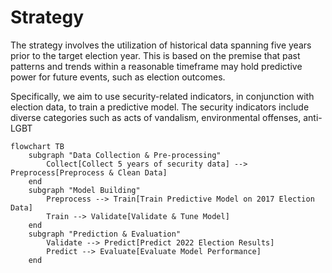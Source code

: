 # Strategy

The strategy involves the utilization of historical data spanning five years prior to the target election year. This is based on the premise that past patterns and trends within a reasonable timeframe may hold predictive power for future events, such as election outcomes.

Specifically, we aim to use security-related indicators, in conjunction with election data, to train a predictive model. The security indicators include diverse categories such as acts of vandalism, environmental offenses, anti-LGBT



```mermaid
flowchart TB
    subgraph "Data Collection & Pre-processing"
        Collect[Collect 5 years of security data] --> Preprocess[Preprocess & Clean Data]
    end
    subgraph "Model Building"
        Preprocess --> Train[Train Predictive Model on 2017 Election Data]
        Train --> Validate[Validate & Tune Model]
    end
    subgraph "Prediction & Evaluation"
        Validate --> Predict[Predict 2022 Election Results]
        Predict --> Evaluate[Evaluate Model Performance]
    end
```
